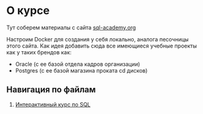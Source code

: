 # О курсе

Тут соберем материалы с сайта [sql-academy.org](https://sql-academy.org/ru/guide)

Настроим Docker для создания у себя локально, аналога песочницы этого сайта.
Как идея добавить сюда все имеющиеся учебные проекты как у таких брендов как:

- Oracle (с ее базой отдела кадров организации)
- Postgres (с ее базой магазина проката cd дисков)

## Навигация по файлам

1. [Интерактивный курс по SQL](./course/readme.md)
